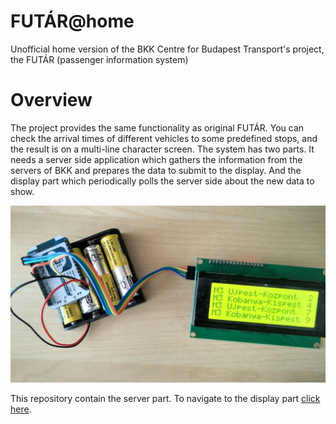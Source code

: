 # FUTÁR@home
Unofficial home version of the BKK Centre for Budapest Transport's project, the FUTÁR (passenger information system)

# Overview

The project provides the same functionality as original FUTÁR. You can check the arrival times of different vehicles to some predefined stops, and the result is on a multi-line character screen. The system has two parts. It needs a server side application which gathers the information from the servers of BKK and prepares the data to submit to the display. And the display part which periodically polls the server side about the new data to show.

![Photo](https://raw.githubusercontent.com/ivanszkypeter/futar-home-nodemcu/master/images/FUTAR-Photo.jpg)

This repository contain the server part. To navigate to the display part [click here](https://github.com/ivanszkypeter/futar-home-nodemcu).